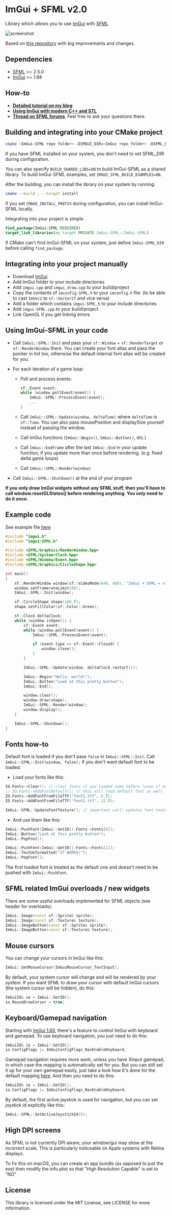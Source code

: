ImGui + SFML v2.0
=======

Library which allows you to use [ImGui](https://github.com/ocornut/imgui) with [SFML](https://github.com/SFML/SFML)

![screenshot](https://i2.wp.com/i.imgur.com/iQibpSk.gif)

Based on [this repository](https://github.com/Mischa-Alff/imgui-backends) with big improvements and changes.

Dependencies
-----

* [SFML](https://github.com/SFML/SFML) >= 2.5.0
* [ImGui](https://github.com/ocornut/imgui) >= 1.68

How-to
----

- [**Detailed tutorial on my blog**](https://eliasdaler.github.io/using-imgui-with-sfml-pt1)
- [**Using ImGui with modern C++ and STL**](https://eliasdaler.github.io/using-imgui-with-sfml-pt2/)
- [**Thread on SFML forums**](https://en.sfml-dev.org/forums/index.php?topic=20137.0). Feel free to ask your questions there.

Building and integrating into your CMake project
---

```sh
cmake <ImGui-SFML repo folder> -DIMGUI_DIR=<ImGui repo folder> -DSFML_DIR=<path with built SFML>
```

If you have SFML installed on your system, you don't need to set SFML_DIR during
configuration.

You can also specify `BUILD_SHARED_LIBS=ON` to build ImGui-SFML as a shared library. To build ImGui-SFML examples, set `IMGUI_SFML_BUILD_EXAMPLES=ON`.

After the building, you can install the library on your system by running:
```sh
cmake --build . --target install
```

If you set `CMAKE_INSTALL_PREFIX` during configuration, you can install ImGui-SFML locally.

Integrating into your project is simple.
```cmake
find_package(ImGui-SFML REQUIRED)
target_link_libraries(my_target PRIVATE ImGui-SFML::ImGui-SFML)
```

If CMake can't find ImGui-SFML on your system, just define `ImGui-SFML_DIR` before calling `find_package`.

Integrating into your project manually
---
- Download [ImGui](https://github.com/ocornut/imgui)
- Add ImGui folder to your include directories
- Add `imgui.cpp` and `imgui_draw.cpp` to your build/project
- Copy the contents of `imconfig-SFML.h` to your `imconfig.h` file. (to be able to cast `ImVec2` to `sf::Vector2f` and vice versa)
- Add a folder which contains `imgui-SFML.h` to your include directories
- Add `imgui-SFML.cpp` to your build/project
- Link OpenGL if you get linking errors

Using ImGui-SFML in your code
---

- Call `ImGui::SFML::Init` and pass your `sf::Window` + `sf::RenderTarget` or `sf::RenderWindow` there. You can create your font atlas and pass the pointer in Init too, otherwise the default internal font atlas will be created for you.
- For each iteration of a game loop:
    - Poll and process events:

        ```cpp
        sf::Event event;
        while (window.pollEvent(event)) {
            ImGui::SFML::ProcessEvent(event);
            ...
        }
        ```

    - Call `ImGui::SFML::Update(window, deltaTime)` where `deltaTime` is `sf::Time`. You can also pass mousePosition and displaySize yourself instead of passing the window.
    - Call ImGui functions (`ImGui::Begin()`, `ImGui::Button()`, etc.)
    - Call `ImGui::EndFrame` after the last `ImGui::End` in your update function, if you update more than once before rendering. (e.g. fixed delta game loops)
    - Call `ImGui::SFML::Render(window)`

- Call `ImGui::SFML::Shutdown()` at the end of your program

**If you only draw ImGui widgets without any SFML stuff, then you'll have to call window.resetGLStates() before rendering anything. You only need to do it once.**

Example code
----

See example file [here](examples/main.cpp)

```cpp
#include "imgui.h"
#include "imgui-SFML.h"

#include <SFML/Graphics/RenderWindow.hpp>
#include <SFML/System/Clock.hpp>
#include <SFML/Window/Event.hpp>
#include <SFML/Graphics/CircleShape.hpp>

int main()
{
    sf::RenderWindow window(sf::VideoMode(640, 480), "ImGui + SFML = <3");
    window.setFramerateLimit(60);
    ImGui::SFML::Init(window);

    sf::CircleShape shape(100.f);
    shape.setFillColor(sf::Color::Green);

    sf::Clock deltaClock;
    while (window.isOpen()) {
        sf::Event event;
        while (window.pollEvent(event)) {
            ImGui::SFML::ProcessEvent(event);

            if (event.type == sf::Event::Closed) {
                window.close();
            }
        }

        ImGui::SFML::Update(window, deltaClock.restart());

        ImGui::Begin("Hello, world!");
        ImGui::Button("Look at this pretty button");
        ImGui::End();

        window.clear();
        window.draw(shape);
        ImGui::SFML::Render(window);
        window.display();
    }

    ImGui::SFML::Shutdown();
}
```

Fonts how-to
---

Default font is loaded if you don't pass `false` in `ImGui::SFML::Init`. Call `ImGui::SFML::Init(window, false);` if you don't want default font to be loaded.

* Load your fonts like this:

```cpp
IO.Fonts->Clear(); // clear fonts if you loaded some before (even if only default one was loaded)
// IO.Fonts->AddFontDefault(); // this will load default font as well
IO.Fonts->AddFontFromFileTTF("font1.ttf", 8.f);
IO.Fonts->AddFontFromFileTTF("font2.ttf", 12.f);

ImGui::SFML::UpdateFontTexture(); // important call: updates font texture
```

* And use them like this:

```cpp
ImGui::PushFont(ImGui::GetIO().Fonts->Fonts[0]);
ImGui::Button("Look at this pretty button");
ImGui::PopFont();

ImGui::PushFont(ImGui::GetIO().Fonts->Fonts[1]);
ImGui::TextUnformatted("IT WORKS!");
ImGui::PopFont();
```

The first loaded font is treated as the default one and doesn't need to be pushed with `ImGui::PushFont`.

SFML related ImGui overloads / new widgets
---

There are some useful overloads implemented for SFML objects (see header for overloads):
```cpp
ImGui::Image(const sf::Sprite& sprite);
ImGui::Image(const sf::Texture& texture);
ImGui::ImageButton(const sf::Sprite& sprite);
ImGui::ImageButton(const sf::Texture& texture);
```

Mouse cursors
---
You can change your cursors in ImGui like this:

```cpp
ImGui::SetMouseCursor(ImGuiMouseCursor_TextInput);
```

By default, your system cursor will change and will be rendered by your system. If you want SFML to draw your cursor with default ImGui cursors (the system cursor will be hidden), do this:

```cpp
ImGuiIO& io = ImGui::GetIO();
io.MouseDrawCursor = true;
```

Keyboard/Gamepad navigation
---
Starting with [ImGui 1.60](https://github.com/ocornut/imgui/releases/tag/v1.60), there's a feature to control ImGui with keyboard and gamepad. To use keyboard navigation, you just need to do this:

```cpp
ImGuiIO& io = ImGui::GetIO();
io.ConfigFlags |= ImGuiConfigFlags_NavEnableKeyboard;
```

Gamepad navigation requires more work, unless you have XInput gamepad, in which case the mapping is automatically set for you. But you can still set it up for your own gamepad easily, just take a look how it's done for the default mapping [here](https://github.com/eliasdaler/imgui-sfml/blob/navigation/imgui-SFML.cpp#L697). And then you need to do this:

```cpp
ImGuiIO& io = ImGui::GetIO();
io.ConfigFlags |= ImGuiConfigFlags_NavEnableKeyboard;
```
By default, the first active joystick is used for navigation, but you can set joystick id explicitly like this:
```cpp
ImGui::SFML::SetActiveJoystickId(5);
```

High DPI screens
----

As SFML is not currently DPI aware, your window/gui may show at the incorrect scale. This is particularly noticeable on Apple systems with Retina displays.

To fix this on macOS, you can create an app bundle (as opposed to just the exe) then modify the info.plist so that "High Resolution Capable" is set to "NO"

License
---

This library is licensed under the MIT License, see LICENSE for more information.
